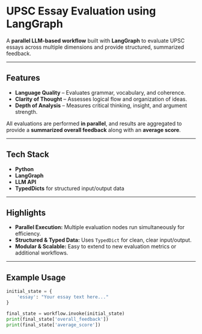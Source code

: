 # UPSC Essay Evaluation using LangGraph

A **parallel LLM-based workflow** built with **LangGraph** to evaluate UPSC essays across multiple dimensions and provide structured, summarized feedback.

---

## Features

- **Language Quality** – Evaluates grammar, vocabulary, and coherence.
- **Clarity of Thought** – Assesses logical flow and organization of ideas.
- **Depth of Analysis** – Measures critical thinking, insight, and argument strength.

All evaluations are performed **in parallel**, and results are aggregated to provide a **summarized overall feedback** along with an **average score**.

---

## Tech Stack

- **Python**  
- **LangGraph**  
- **LLM API**  
- **TypedDicts** for structured input/output data  

---

## Highlights

- **Parallel Execution:** Multiple evaluation nodes run simultaneously for efficiency.  
- **Structured & Typed Data:** Uses `TypedDict` for clean, clear input/output.  
- **Modular & Scalable:** Easy to extend to new evaluation metrics or additional workflows.  

---

## Example Usage

```python
initial_state = {
    'essay': "Your essay text here..."
}

final_state = workflow.invoke(initial_state)
print(final_state['overall_feedback'])
print(final_state['average_score'])
